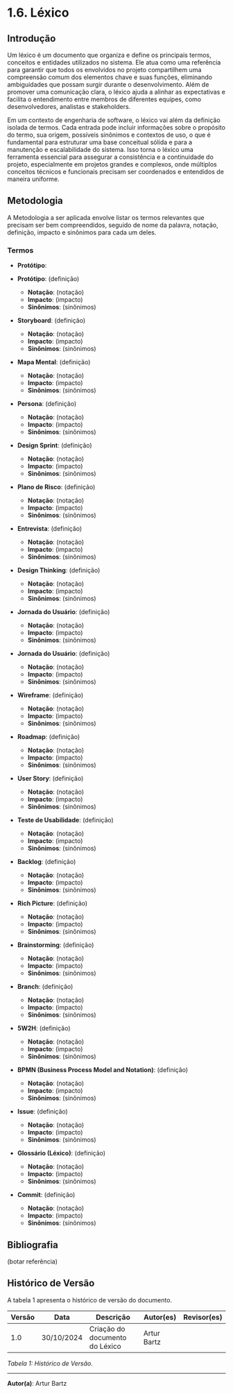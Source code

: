 # 1.6. Léxico

## Introdução
Um léxico é um documento que organiza e define os principais termos, conceitos e entidades utilizados no sistema. Ele atua como uma referência para garantir que todos os envolvidos no projeto compartilhem uma compreensão comum dos elementos chave e suas funções, eliminando ambiguidades que possam surgir durante o desenvolvimento. Além de promover uma comunicação clara, o léxico ajuda a alinhar as expectativas e facilita o entendimento entre membros de diferentes equipes, como desenvolvedores, analistas e stakeholders.

Em um contexto de engenharia de software, o léxico vai além da definição isolada de termos. Cada entrada pode incluir informações sobre o propósito do termo, sua origem, possíveis sinônimos e contextos de uso, o que é fundamental para estruturar uma base conceitual sólida e para a manutenção e escalabilidade do sistema. Isso torna o léxico uma ferramenta essencial para assegurar a consistência e a continuidade do projeto, especialmente em projetos grandes e complexos, onde múltiplos conceitos técnicos e funcionais precisam ser coordenados e entendidos de maneira uniforme.

## Metodologia
A Metodologia a ser aplicada envolve listar os termos relevantes que precisam ser bem compreendidos, seguido de nome da palavra, notação, definição, impacto e sinônimos para cada um deles.

### Termos

- **Protótipo**: 

- **Protótipo**: (definição)
  - **Notação**: (notação)
  - **Impacto**: (impacto)
  - **Sinônimos**: (sinônimos) 

- **Storyboard**: (definição)
  - **Notação**: (notação)
  - **Impacto**: (impacto)
  - **Sinônimos**: (sinônimos) 

- **Mapa Mental**: (definição)
  - **Notação**: (notação)
  - **Impacto**: (impacto)
  - **Sinônimos**: (sinônimos) 

- **Persona**: (definição)
  - **Notação**: (notação)
  - **Impacto**: (impacto)
  - **Sinônimos**: (sinônimos) 

- **Design Sprint**: (definição)
  - **Notação**: (notação)
  - **Impacto**: (impacto)
  - **Sinônimos**: (sinônimos) 

- **Plano de Risco**: (definição)
  - **Notação**: (notação)
  - **Impacto**: (impacto)
  - **Sinônimos**: (sinônimos) 

- **Entrevista**: (definição)
  - **Notação**: (notação)
  - **Impacto**: (impacto)
  - **Sinônimos**: (sinônimos) 

- **Design Thinking**: (definição)
  - **Notação**: (notação)
  - **Impacto**: (impacto)
  - **Sinônimos**: (sinônimos) 

- **Jornada do Usuário**: (definição)
  - **Notação**: (notação)
  - **Impacto**: (impacto)
  - **Sinônimos**: (sinônimos) 

- **Jornada do Usuário**: (definição)
  - **Notação**: (notação)
  - **Impacto**: (impacto)
  - **Sinônimos**: (sinônimos) 

- **Wireframe**: (definição)
  - **Notação**: (notação)
  - **Impacto**: (impacto)
  - **Sinônimos**: (sinônimos) 

- **Roadmap**: (definição)
  - **Notação**: (notação)
  - **Impacto**: (impacto)
  - **Sinônimos**: (sinônimos) 

- **User Story**: (definição)
  - **Notação**: (notação)
  - **Impacto**: (impacto)
  - **Sinônimos**: (sinônimos) 

- **Teste de Usabilidade**: (definição)
  - **Notação**: (notação)
  - **Impacto**: (impacto)
  - **Sinônimos**: (sinônimos) 

- **Backlog**: (definição)
  - **Notação**: (notação)
  - **Impacto**: (impacto)
  - **Sinônimos**: (sinônimos) 

- **Rich Picture**: (definição)
  - **Notação**: (notação)
  - **Impacto**: (impacto)
  - **Sinônimos**: (sinônimos) 

- **Brainstorming**: (definição)
  - **Notação**: (notação)
  - **Impacto**: (impacto)
  - **Sinônimos**: (sinônimos) 

- **Branch**: (definição)
  - **Notação**: (notação)
  - **Impacto**: (impacto)
  - **Sinônimos**: (sinônimos) 

- **5W2H**: (definição)
  - **Notação**: (notação)
  - **Impacto**: (impacto)
  - **Sinônimos**: (sinônimos) 

- **BPMN (Business Process Model and Notation)**: (definição)
  - **Notação**: (notação)
  - **Impacto**: (impacto)
  - **Sinônimos**: (sinônimos) 

- **Issue**: (definição)
  - **Notação**: (notação)
  - **Impacto**: (impacto)
  - **Sinônimos**: (sinônimos) 

- **Glossário (Léxico)**: (definição)
  - **Notação**: (notação)
  - **Impacto**: (impacto)
  - **Sinônimos**: (sinônimos) 

- **Commit**: (definição)
  - **Notação**: (notação)
  - **Impacto**: (impacto)
  - **Sinônimos**: (sinônimos) 

## Bibliografia
(botar referência)

## Histórico de Versão
A tabela 1 apresenta o histórico de versão do documento.

| Versão | Data       | Descrição                                 | Autor(es)       | Revisor(es)    |
|--------|------------|-------------------------------------------|-----------------|----------------|
| 1.0    | 30/10/2024 | Criação do documento do Léxico            | Artur Bartz     |                |

_Tabela 1: Histórico de Versão._

---

**Autor(a)**: Artur Bartz

